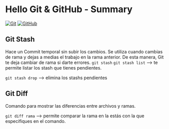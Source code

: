 # Hello Git & GitHub - Summary

[![Git](https://img.shields.io/badge/Git-2.37+-f14e32?style=for-the-badge&logo=git&logoColor=white&labelColor=101010)](https://git-scm.com/)
[![GitHub](https://img.shields.io/badge/GitHub-Web-blue?style=for-the-badge&logo=github&logoColor=white&labelColor=101010)](https://github.com/)

## Git Stash
Hace un Commit temporal sin subir los cambios.
Se utiliza cuando cambias de rama y dejas a medias el trabajo en la rama anterior.
De esta manera, Git te deja cambiar de rama si darte errores.
```git stash```
```git stash list``` --> te permite listar los stash que tienes pendientes.

```git stash drop``` --> elimina los stashs pendientes

## Git Diff
Comando para mostrar las diferencias entre archivos y ramas.

```git diff rama``` --> permite comparar la rama en la estás con la que especifiques en el comando. 
